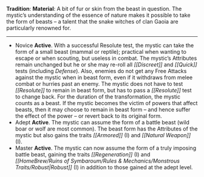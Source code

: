 **Tradition**:
**Material**: A bit of fur or skin from the beast in question. 
The mystic’s understanding of the essence of nature makes it possible to take the form of beasts – a talent that the snake witches of clan Gaoia are particularly renowned for.

---
- Novice **Active**. With a successful Resolute test, the mystic can take the form of a small beast (mammal or reptile); practical when wanting to escape or when scouting, but useless in combat. The mystic’s Attributes remain unchanged but he or she may re-roll all *[[Discreet]]* and *[[Quick]]* tests (including *Defense*). Also, enemies do not get any Free Attacks against the mystic when in beast form, even if it withdraws from melee combat or hurries past an enemy. The mystic does not have to test *[[Resolute]]* to remain in beast form, but has to pass a *[[Resolute]]* test to change back. For the duration of the transformation, the mystic counts as a beast. If the mystic becomes the victim of powers that affect beasts, then it may choose to remain in beast form – and hence suffer the effect of the power – or revert back to its original form.
- Adept **Active**. The mystic can assume the form of a battle beast (wild boar or wolf are most common). The beast form has the Attributes of the mystic but also gains the traits *[[Armored]]* (I) and *[[Natural Weapon]]* (I).
- Master **Active**. The mystic can now assume the form of a truly imposing battle beast, gaining the traits *[[Regeneration]]* (I) and *[[HomeBrew/Ruins of Symbaroum/Rules & Mechanics/Monstrous Traits/Robust|Robust]]* (I) in addition to those gained at the adept level.